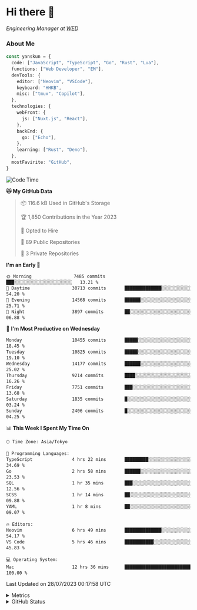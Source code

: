 # Hi there&nbsp;:wave:

<!-- ![Alt text](https://spotify-recently-played-readme.vercel.app/api?user=31kynbuubkiu3r4qh4hjuaglhfay) -->

_Engineering Manager at [WED](https://github.com/wedinc)_

### About Me

```ts
const yanskun = {
  code: ["JavaScript", "TypeScript", "Go", "Rust", "Lua"],
  functions: ["Web Developer", "EM"],
  devTools: {
    editor: ["Neovim", "VSCode"],
    keyboard: "HHKB",
    misc: ["tmux", "Copilot"],
  },
  technologies: {
    webFront: {
      js: ["Nuxt.js", "React"],
    },
    backEnd: {
      go: ["Echo"],
    },
    learning: ["Rust", "Deno"],
  },
  mostFavirite: "GitHub",
}
```

<!--START_SECTION:waka-->
![Code Time](http://img.shields.io/badge/Code%20Time-390%20hrs%2052%20mins-blue)

**🐱 My GitHub Data** 

> 📦 116.6 kB Used in GitHub's Storage 
 > 
> 🏆 1,850 Contributions in the Year 2023
 > 
> 💼 Opted to Hire
 > 
> 📜 89 Public Repositories 
 > 
> 🔑 3 Private Repositories 
 > 
**I'm an Early 🐤** 

```text
🌞 Morning                7485 commits        ███░░░░░░░░░░░░░░░░░░░░░░   13.21 % 
🌆 Daytime                30713 commits       ██████████████░░░░░░░░░░░   54.20 % 
🌃 Evening                14568 commits       ██████░░░░░░░░░░░░░░░░░░░   25.71 % 
🌙 Night                  3897 commits        ██░░░░░░░░░░░░░░░░░░░░░░░   06.88 % 
```
📅 **I'm Most Productive on Wednesday** 

```text
Monday                   10455 commits       █████░░░░░░░░░░░░░░░░░░░░   18.45 % 
Tuesday                  10825 commits       █████░░░░░░░░░░░░░░░░░░░░   19.10 % 
Wednesday                14177 commits       ██████░░░░░░░░░░░░░░░░░░░   25.02 % 
Thursday                 9214 commits        ████░░░░░░░░░░░░░░░░░░░░░   16.26 % 
Friday                   7751 commits        ███░░░░░░░░░░░░░░░░░░░░░░   13.68 % 
Saturday                 1835 commits        █░░░░░░░░░░░░░░░░░░░░░░░░   03.24 % 
Sunday                   2406 commits        █░░░░░░░░░░░░░░░░░░░░░░░░   04.25 % 
```


📊 **This Week I Spent My Time On** 

```text
🕑︎ Time Zone: Asia/Tokyo

💬 Programming Languages: 
TypeScript               4 hrs 22 mins       █████████░░░░░░░░░░░░░░░░   34.69 % 
Go                       2 hrs 58 mins       ██████░░░░░░░░░░░░░░░░░░░   23.53 % 
SQL                      1 hr 35 mins        ███░░░░░░░░░░░░░░░░░░░░░░   12.56 % 
SCSS                     1 hr 14 mins        ██░░░░░░░░░░░░░░░░░░░░░░░   09.88 % 
YAML                     1 hr 8 mins         ██░░░░░░░░░░░░░░░░░░░░░░░   09.07 % 

🔥 Editors: 
Neovim                   6 hrs 49 mins       ██████████████░░░░░░░░░░░   54.17 % 
VS Code                  5 hrs 46 mins       ███████████░░░░░░░░░░░░░░   45.83 % 

💻 Operating System: 
Mac                      12 hrs 36 mins      █████████████████████████   100.00 % 
```


 Last Updated on 28/07/2023 00:17:58 UTC
<!--END_SECTION:waka-->

<details>
  <summary>Metrics</summary>
  <img src="https://github.com/yanskun/yanskun/blob/main/github-metrics.svg" alt="Metrics">
</details>

<details>
  <summary>GitHub Status</summary>
  <picture>
    <source media="(prefers-color-scheme: dark)" srcset="https://raw.githubusercontent.com/yanskun/yanskun/master/profile-summary-card-output/nord_dark/0-profile-details.svg">
   <img src="https://raw.githubusercontent.com/yanskun/yanskun/master/profile-summary-card-output/default/0-profile-details.svg">
  </picture>
  <br>
  <picture>
    <source media="(prefers-color-scheme: dark)" srcset="https://raw.githubusercontent.com/yanskun/yanskun/master/profile-summary-card-output/nord_dark/1-repos-per-language.svg">
   <img src="https://raw.githubusercontent.com/yanskun/yanskun/master/profile-summary-card-output/default/1-repos-per-language.svg">
  </picture>
  <picture>
    <source media="(prefers-color-scheme: dark)" srcset="https://raw.githubusercontent.com/yanskun/yanskun/master/profile-summary-card-output/nord_dark/2-most-commit-language.svg">
   <img src="https://raw.githubusercontent.com/yanskun/yanskun/master/profile-summary-card-output/default/2-most-commit-language.svg">
  </picture>
  <br>
  <picture>
    <source media="(prefers-color-scheme: dark)" srcset="https://raw.githubusercontent.com/yanskun/yanskun/master/profile-summary-card-output/nord_dark/3-stats.svg">
   <img src="https://raw.githubusercontent.com/yanskun/yanskun/master/profile-summary-card-output/default/3-stats.svg">
  </picture>
  <picture>
    <source media="(prefers-color-scheme: dark)" srcset="https://raw.githubusercontent.com/yanskun/yanskun/master/profile-summary-card-output/nord_dark/4-productive-time.svg">
   <img src="https://raw.githubusercontent.com/yanskun/yanskun/master/profile-summary-card-output/default/4-productive-time.svg">
  </picture>
</details>
